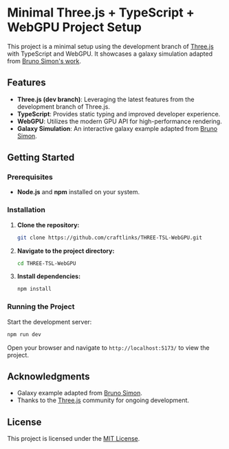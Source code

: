 # Minimal Three.js + TypeScript + WebGPU Project Setup

This project is a minimal setup using the development branch of [Three.js](https://threejs.org/) with TypeScript and WebGPU. It showcases a galaxy simulation adapted from [Bruno Simon's work](https://bruno-simon.com/).

## Features

- **Three.js (dev branch)**: Leveraging the latest features from the development branch of Three.js.
- **TypeScript**: Provides static typing and improved developer experience.
- **WebGPU**: Utilizes the modern GPU API for high-performance rendering.
- **Galaxy Simulation**: An interactive galaxy example adapted from [Bruno Simon](https://bruno-simon.com/).

## Getting Started

### Prerequisites

- **Node.js** and **npm** installed on your system.

### Installation

1. **Clone the repository:**

   ```bash
   git clone https://github.com/craftlinks/THREE-TSL-WebGPU.git
   ```

2. **Navigate to the project directory:**

   ```bash
   cd THREE-TSL-WebGPU
   ```

3. **Install dependencies:**

   ```bash
   npm install
   ```

### Running the Project

Start the development server:

```bash
npm run dev
```

Open your browser and navigate to `http://localhost:5173/` to view the project.


## Acknowledgments

- Galaxy example adapted from [Bruno Simon](https://bruno-simon.com/).
- Thanks to the [Three.js](https://threejs.org/) community for ongoing development.

## License

This project is licensed under the [MIT License](LICENSE).